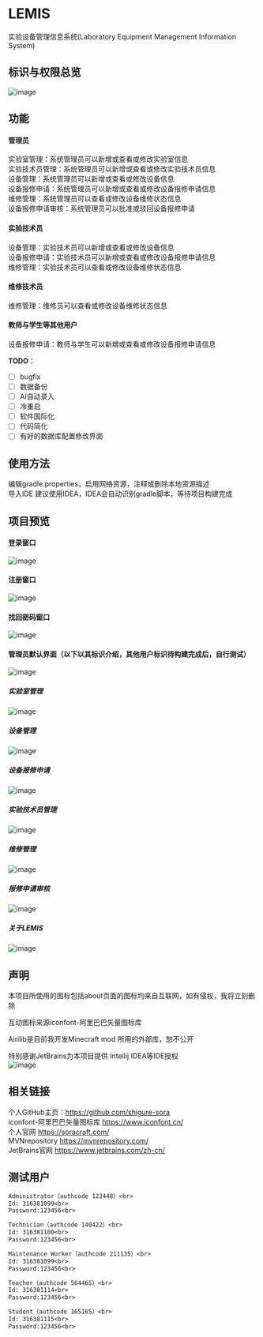 # LEMIS
实验设备管理信息系统(Laboratory Equipment Management Information System)

## 标识与权限总览
![image](https://user-images.githubusercontent.com/60839179/127882028-10d8dc94-cce9-4745-bdcb-8356026a809e.png)

## 功能
#### 管理员
实验室管理：系统管理员可以新增或查看或修改实验室信息<br>
实验技术员管理：系统管理员可以新增或查看或修改实验技术员信息<br>
设备管理：系统管理员可以新增或查看或修改设备信息<br>
设备报修申请：系统管理员可以新增或查看或修改设备报修申请信息<br>
维修管理：系统管理员可以查看或修改设备维修状态信息<br>
设备报修申请审核：系统管理员可以批准或驳回设备报修申请<br>
#### 实验技术员
设备管理：实验技术员可以新增或查看或修改设备信息<br>
设备报修申请：实验技术员可以新增或查看或修改设备报修申请信息<br>
维修管理：实验技术员可以查看或修改设备维修状态信息<br>
#### 维修技术员
维修管理：维修员可以查看或修改设备维修状态信息<br>
#### 教师与学生等其他用户
设备报修申请：教师与学生可以新增或查看或修改设备报修申请信息<br>

**TODO**：
  - [ ] bugfix
  - [ ] 数据备份
  - [ ] AI自动录入
  - [ ] 冷重启
  - [ ] 软件国际化
  - [ ] 代码简化
  - [ ] 有好的数据库配置修改界面

## 使用方法
编辑gradle.properties，启用网络资源，注释或删除本地资源描述<br>
导入IDE 建议使用IDEA，IDEA会自动识别gradle脚本，等待项目构建完成<br>

## 项目预览

#### 登录窗口
![image](https://user-images.githubusercontent.com/60839179/127880249-f528cec4-c0a4-433c-832b-bc4680210aab.png)
#### 注册窗口
![image](https://user-images.githubusercontent.com/60839179/127880343-801a9fdd-eb72-4e7b-9ff9-30068baa5b69.png)
#### 找回密码窗口
![image](https://user-images.githubusercontent.com/60839179/127880404-36d51f18-f5ed-4a64-9311-df6626c13f5d.png)
#### 管理员默认界面（以下以其标识介绍，其他用户标识待构建完成后，自行测试）
![image](https://user-images.githubusercontent.com/60839179/127880463-ebd4050b-ed41-4017-977b-7e99beda90fb.png)
##### 实验室管理
![image](https://user-images.githubusercontent.com/60839179/127880656-460ee83f-8507-499d-8912-61027ccfd439.png)
##### 设备管理
![image](https://user-images.githubusercontent.com/60839179/127880726-d228a4f0-1893-49af-bcfe-a57011962d14.png)
##### 设备报修申请
![image](https://user-images.githubusercontent.com/60839179/127880780-34d5d83a-37e9-4865-9346-19436456a44a.png)
##### 实验技术员管理
![image](https://user-images.githubusercontent.com/60839179/127880821-8fa37df4-98ac-43ae-8b93-14292ee8b434.png)
##### 维修管理
![image](https://user-images.githubusercontent.com/60839179/127880885-9751726f-9c45-4be9-93d2-f3e710393cde.png)
##### 报修申请审核
![image](https://user-images.githubusercontent.com/60839179/127880993-ea8287db-db47-4d62-94ff-7305434915a9.png)
##### 关于LEMIS
![image](https://user-images.githubusercontent.com/60839179/127881043-f6827cb1-7604-4166-baa4-7cfa272a730f.png)

## 声明
本项目所使用的图标包括about页面的图标均来自互联网，如有侵权，我将立刻删除<br>

互动图标来源iconfont-阿里巴巴矢量图标库<br>

Airilib是目前我开发Minecraft mod 所用的外部库，恕不公开<br>

特别感谢JetBrains为本项目提供 Intellij IDEA等IDE授权<br>
![image](https://user-images.githubusercontent.com/60839179/127881222-51f94199-abe3-478f-82cb-bec8119ba1c7.png)

## 相关链接
个人GitHub主页：https://github.com/shigure-sora <br>
iconfont-阿里巴巴矢量图标库 https://www.iconfont.cn/ <br>
个人官网 https://soracraft.com/ <br>
MVNrepository https://mvnrepository.com/ <br>
JetBrains官网 https://www.jetbrains.com/zh-cn/ <br>

## 测试用户
```diff
Administrator（authcode 122448）<br>
Id: 316381099<br>
Password:123456<br>

Technician（authcode 140422）<br>
Id: 316381100<br>
Password:123456<br>

Maintenance Worker（authcode 211135）<br>
Id: 316381099<br>
Password:123456<br>

Teacher（authcode 564465）<br>
Id: 316381114<br>
Password:123456<br>

Student（authcode 165165）<br>
Id: 316381115<br>
Password:123456<br>
